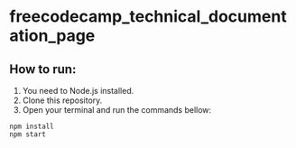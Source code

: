 # freecodecamp_technical_documentation_page

## How to run:

1. You need to Node.js installed.
2. Clone this repository.
3. Open your terminal and run the commands bellow:

```console
npm install 
npm start
```